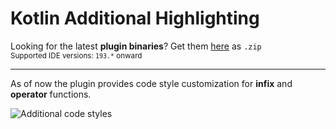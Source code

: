 # Kotlin Additional Highlighting

Looking for the latest **plugin binaries**? Get them [here][1] as `.zip`  
<small>Supported IDE versions: `193.*` onward</small>

---

As of now the plugin provides code style customization for **infix** and **operator** functions.

<img src="https://raw.githubusercontent.com/lppedd/idea-kotlin-additional-highlighting/master/images/example.png" alt="Additional code styles">

[1]: https://github.com/lppedd/idea-kotlin-additional-highlighting/releases/download/0.2.1/kotlin-additional-highlighting-0.2.1.zip
